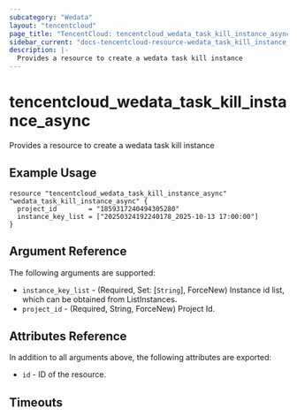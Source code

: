 ```yaml
---
subcategory: "Wedata"
layout: "tencentcloud"
page_title: "TencentCloud: tencentcloud_wedata_task_kill_instance_async"
sidebar_current: "docs-tencentcloud-resource-wedata_task_kill_instance_async"
description: |-
  Provides a resource to create a wedata task kill instance
---
```


# tencentcloud_wedata_task_kill_instance_async

Provides a resource to create a wedata task kill instance

## Example Usage

```hcl
resource "tencentcloud_wedata_task_kill_instance_async" "wedata_task_kill_instance_async" {
  project_id        = "1859317240494305280"
  instance_key_list = ["20250324192240178_2025-10-13 17:00:00"]
}
```

## Argument Reference

The following arguments are supported:

* `instance_key_list` - (Required, Set: [`String`], ForceNew) Instance id list, which can be obtained from ListInstances.
* `project_id` - (Required, String, ForceNew) Project Id.

## Attributes Reference

In addition to all arguments above, the following attributes are exported:

* `id` - ID of the resource.



## Timeouts

<no value>


